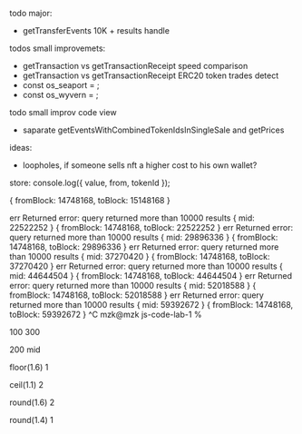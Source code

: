 
todo major:
* getTransferEvents 10K + results handle

todos small improvemets:
* getTransaction vs getTransactionReceipt speed comparison
* getTransaction vs getTransactionReceipt ERC20 token trades detect
* const os_seaport = ;
* const os_wyvern = ;

todo small improv code view
* saparate getEventsWithCombinedTokenIdsInSingleSale and getPrices

ideas:
* loopholes, if someone sells nft a higher cost to his own wallet?


store:
console.log({ value, from, tokenId });


{ fromBlock: 14748168, toBlock: 15148168 }

err Returned error: query returned more than 10000 results
{ mid:       22522252 }
{ fromBlock: 14748168, toBlock: 22522252 }
err Returned error: query returned more than 10000 results
{ mid: 29896336 }
{ fromBlock: 14748168, toBlock: 29896336 }
err Returned error: query returned more than 10000 results
{ mid: 37270420 }
{ fromBlock: 14748168, toBlock: 37270420 }
err Returned error: query returned more than 10000 results
{ mid: 44644504 }
{ fromBlock: 14748168, toBlock: 44644504 }
err Returned error: query returned more than 10000 results
{ mid: 52018588 }
{ fromBlock: 14748168, toBlock: 52018588 }
err Returned error: query returned more than 10000 results
{ mid: 59392672 }
{ fromBlock: 14748168, toBlock: 59392672 }
^C
mzk@mzk js-code-lab-1 % 

100 300

200 mid

floor(1.6)
1

ceil(1.1)
2

round(1.6)
2

round(1.4)
1
